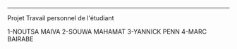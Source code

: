-----------------------------------------------------------------
Projet Travail personnel de l'étudiant

1-NOUTSA MAIVA
2-SOUWA MAHAMAT
3-YANNICK PENN
4-MARC BAIRABE

